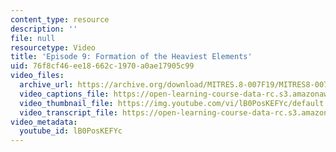 ```yaml
---
content_type: resource
description: ''
file: null
resourcetype: Video
title: 'Episode 9: Formation of the Heaviest Elements'
uid: 76f8cf46-ee18-662c-1970-a0ae17905c99
video_files:
  archive_url: https://archive.org/download/MITRES.8-007F19/MITRES8-007F19_ep09_300k.mp4
  video_captions_file: https://open-learning-course-data-rc.s3.amazonaws.com/res-8-007-cosmic-origin-of-the-chemical-elements-fall-2019/f6eddefe436456928aaab3aa8644fe00_lB0PosKEFYc.vtt
  video_thumbnail_file: https://img.youtube.com/vi/lB0PosKEFYc/default.jpg
  video_transcript_file: https://open-learning-course-data-rc.s3.amazonaws.com/res-8-007-cosmic-origin-of-the-chemical-elements-fall-2019/edfee3139bd7c2b76a3371b442a04a17_lB0PosKEFYc.pdf
video_metadata:
  youtube_id: lB0PosKEFYc
---
```

